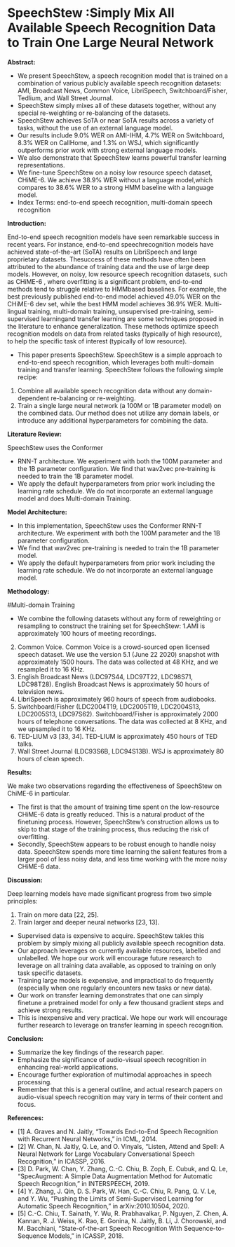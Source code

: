 
# SpeechStew :Simply Mix All Available Speech Recognition Data to Train One Large Neural Network

**Abstract:**

* We present SpeechStew, a speech recognition model that is trained on a combination of various publicly available speech recognition datasets: AMI, Broadcast News, Common Voice, LibriSpeech, Switchboard/Fisher, Tedlium, and Wall Street Journal.
* SpeechStew simply mixes all of these datasets together, without any special re-weighting or re-balancing of the datasets.
* SpeechStew achieves SoTA or near SoTA results across a variety of tasks, without the use of an external language model.
* Our results include 9.0% WER on AMI-IHM, 4.7% WER on Switchboard, 8.3% WER on CallHome, and 1.3% on WSJ, which significantly outperforms prior work with strong external language models.
* We also demonstrate that SpeechStew learns powerful transfer learning representations. 
* We fine-tune SpeechStew on a noisy low resource speech dataset, CHiME-6. We achieve 38.9% WER without a language model,which compares to 38.6% WER to a strong HMM baseline with a language model.
* Index Terms: end-to-end speech recognition, multi-domain speech recognition

**Introduction:**

End-to-end speech recognition models have seen remarkable success in recent years. For instance, end-to-end speechrecognition models have achieved state-of-the-art (SoTA) results on LibriSpeech and large proprietary datasets.
Thesuccess of these methods have often been attributed to the abundance of training data and the use of large deep models.
However, on noisy, low resource speech recognition datasets, such as CHiME-6 , where overfitting is a significant problem, end-to-end methods tend to struggle relative to HMMbased baselines.
 For example, the best previously published end-to-end model achieved 49.0% WER on the CHiME-6 dev set, while the best HMM model achieves 36.9% WER.
Multi-lingual training, multi-domain training, unsupervised pre-training, semi-supervised learningand transfer learning are some techniques proposed in the literature to enhance generalization.
These methods optimize speech recognition models on data from related tasks (typically of high resource), to help the specific task of interest (typically of low resource).
* This paper presents SpeechStew. SpeechStew is a simple approach to end-to-end speech recognition, which leverages
both multi-domain training and transfer learning.
SpeechStew follows the following simple recipe:
1. Combine all available speech recognition data without
any domain-dependent re-balancing or re-weighting.
2. Train a single large neural network (a 100M or 1B parameter model) on the combined data.
Our method does not utilize any domain labels, or introduce any additional hyperparameters for combining the data.

**Literature Review:**

SpeechStew uses the Conformer 
* RNN-T  architecture. We experiment with both the 100M
parameter  and the 1B parameter configuration. We find
that wav2vec pre-training  is needed to train the 1B parameter model.
* We apply the default hyperparameters from prior work including the learning rate schedule. 
We do not incorporate an external language model and does Multi-domain Training.

**Model Architecture:**

* In this implementation, SpeechStew uses the Conformer RNN-T architecture. We experiment with both the 100M
parameter and the 1B parameter configuration.
* We find that wav2vec pre-training is needed to train the 1B parameter model. 
* We apply the default hyperparameters from prior work including the learning rate schedule. We do not
incorporate an external language model.

**Methodology:**

#Multi-domain Training
* We combine the following datasets without any form of reweighting or resampling to construct the training set for SpeechStew:
1.AMI is approximately 100 hours of meeting recordings.
2. Common Voice. Common Voice is a crowd-sourced open licensed speech dataset. We use the version 5.1 (June 22 2020) snapshot with approximately 1500 hours.
The data was collected at 48 KHz, and we resampled it to 16 KHz.
3. English Broadcast News (LDC97S44, LDC97T22, LDC98S71, LDC98T28). English Broadcast News is approximately 50 hours of television news.
4. LibriSpeech is approximately 960 hours of speech from audiobooks.
5. Switchboard/Fisher (LDC2004T19, LDC2005T19, LDC2004S13, LDC2005S13, LDC97S62). Switchboard/Fisher is approximately 2000 hours of telephone conversations. The data was collected at 8 KHz, and we upsampled it to 16 KHz.
6. TED-LIUM v3 [33, 34]. TED-LIUM is approximately 450 hours of TED talks.
7. Wall Street Journal (LDC93S6B, LDC94S13B). WSJ is approximately 80 hours of clean speech.

**Results:**

We make two observations regarding the effectiveness of SpeechStew on ChiME-6 in particular.
* The first is that the amount of training time spent on the low-resource CHiME-6 data is greatly reduced. 
This is a natural product of the finetuning process. 
However, SpeechStew’s construction allows us to skip to that stage of the training process, thus reducing the risk of overfitting.
* Secondly, SpeechStew appears to be robust enough to handle noisy data. SpeechStew spends more time learning the salient features from a larger pool of less noisy data, and less time working with the more noisy CHiME-6 data.

**Discussion:**

Deep learning models have made significant progress from two
simple principles:
1. Train on more data [22, 25].
2. Train larger and deeper neural networks [23, 13].
* Supervised data is expensive to acquire. SpeechStew takles this problem by simply mixing all publicly available speech recognition data. 
* Our approach leverages on currently available resources, labelled and unlabelled. We hope our work will encourage future research to leverage on all training data available, as opposed to training on only task specific datasets.
* Training large models is expensive, and impractical to do frequently (especially when one regularly encounters new tasks or new data). 
* Our work on transfer learning demonstrates that one can simply finetune a pretrained model for only a few thousand gradient steps and achieve strong results. 
* This is inexpensive and very practical. We hope our work will encourage further research to leverage on transfer learning in speech recognition.

**Conclusion:**

* Summarize the key findings of the research paper.
* Emphasize the significance of audio-visual speech recognition in enhancing real-world applications.
* Encourage further exploration of multimodal approaches in speech processing.
* Remember that this is a general outline, and actual research papers on audio-visual speech recognition may vary in terms of their content and focus.

**References:**

* [1] A. Graves and N. Jaitly, “Towards End-to-End Speech Recognition with Recurrent Neural Networks,” in ICML, 2014.
* [2] W. Chan, N. Jaitly, Q. Le, and O. Vinyals, “Listen, Attend and Spell: A Neural Network for Large Vocabulary    Conversational Speech Recognition,” in ICASSP, 2016.
* [3] D. Park, W. Chan, Y. Zhang, C.-C. Chiu, B. Zoph, E. Cubuk, and Q. Le, “SpecAugment: A Simple Data Augmentation Method for Automatic Speech Recognition,” in INTERSPEECH, 2019.
* [4] Y. Zhang, J. Qin, D. S. Park, W. Han, C.-C. Chiu, R. Pang, Q. V. Le, and Y. Wu, “Pushing the Limits of Semi-Supervised Learning for Automatic Speech Recognition,” in arXiv:2010.10504, 2020.
* [5] C.-C. Chiu, T. Sainath, Y. Wu, R. Prabhavalkar, P. Nguyen, Z. Chen, A. Kannan, R. J. Weiss, K. Rao, E. Gonina, N. Jaitly, B. Li, J. Chorowski, and M. Bacchiani, “State-of-the-art Speech Recognition With Sequence-to-Sequence Models,” in ICASSP, 2018.

